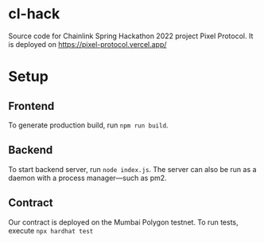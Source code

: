 # cl-hack
Source code for Chainlink Spring Hackathon 2022 project Pixel Protocol. It is deployed on https://pixel-protocol.vercel.app/

# Setup
## Frontend
To generate production build, run `npm run build`.

## Backend
To start backend server, run `node index.js`. The server can also be run as a daemon with a process manager—such as pm2.

## Contract
Our contract is deployed on the Mumbai Polygon testnet. To run tests, execute `npx hardhat test`
